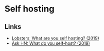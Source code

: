 # Self hosting

## Links

- [Lobsters: What are you self hosting? (2019)](https://lobste.rs/s/xreuus/what_are_you_self_hosting)
- [Ask HN: What do you self-host? (2019)](https://news.ycombinator.com/item?id=21235957)
